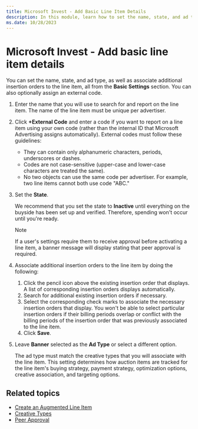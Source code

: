 ```yaml
---
title: Microsoft Invest - Add Basic Line Item Details
description: In this module, learn how to set the name, state, and ad type, as well as associate additional insertion orders to the line item, all from the Basic Settings section.
ms.date: 10/28/2023
---
```


# Microsoft Invest - Add basic line item details

You can set the name, state, and ad type, as well as associate additional insertion orders to the line item, all from the **Basic Settings** section. You can also optionally assign an external code.

1. Enter the name that you will use to search for and report on the line item.
   The name of the line item must be unique per advertiser.
  
1. Click **+External Code** and enter a code if you want to report on a line item using your own code (rather than the internal ID that Microsoft Advertising assigns automatically).
   External codes must follow these guidelines:
    - They can contain only alphanumeric characters, periods, underscores or dashes.
    - Codes are not case-sensitive (upper-case and lower-case characters are treated the same).
    - No two objects can use the same code per advertiser. For example, two line items cannot both use code "ABC."

1. Set the **State**.

   We recommend that you set the state to **Inactive** until everything on the buyside has been set up and verified. Therefore, spending won't occur until you're ready.
    > [!NOTE]
    > If a user's settings require them to receive approval before activating a line item, a banner message will display stating that peer approval is required.

1. Associate additional insertion orders to the line item by doing the following:
    1. Click the pencil icon above the existing insertion order that displays.
       A list of corresponding insertion orders displays automatically.
    1. Search for additional existing insertion orders if necessary.
    1. Select the corresponding check marks to associate the necessary insertion orders that display.
       You won't be able to select particular insertion orders if their billing periods overlap or conflict with the billing periods of the insertion order that was previously associated to the line item.
    1. Click **Save**.

1. Leave **Banner** selected as the **Ad Type** or select a different option.

   The ad type must match the creative types that you will associate with the line item. This setting determines how auction items are tracked for the line item's buying strategy, payment strategy, optimization options, creative association, and targeting options.

## Related topics

- [Create an Augmented Line Item](create-an-augmented-line-item-ali.md)
- [Creative Types](creative-types.md)
- [Peer Approval](peer-approval.md)
